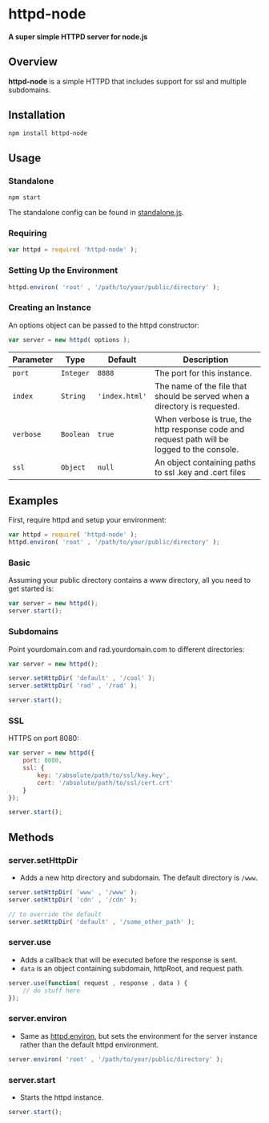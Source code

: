 httpd-node
==========

#### A super simple HTTPD server for node.js

Overview
-----

__httpd-node__ is a simple HTTPD that includes support for ssl and multiple subdomains.

Installation
-----

	npm install httpd-node

Usage
-----

### Standalone

    npm start
    
The standalone config can be found in [standalone.js](standalone.js).

### Requiring

```javascript
var httpd = require( 'httpd-node' );
```

### Setting Up the Environment

```javascript
httpd.environ( 'root' , '/path/to/your/public/directory' );
```

### Creating an Instance

An options object can be passed to the httpd constructor:

```javascript
var server = new httpd( options );
```

| Parameter | Type | Default | Description |
| --------- | ---- | ------- | ----------- |
| `port` | `Integer` | `8888` | The port for this instance. |
| `index` | `String` | `'index.html'` | The name of the file that should be served when a directory is requested. |
| `verbose` | `Boolean` | `true` | When verbose is true, the http response code and request path will be logged to the console. |
| `ssl` | `Object` | `null` | An object containing paths to ssl .key and .cert files |

Examples
-----

First, require httpd and setup your environment:

```javascript
var httpd = require( 'httpd-node' );
httpd.environ( 'root' , '/path/to/your/public/directory' );
```

### Basic

Assuming your public directory contains a www directory, all you need to get started is:

```javascript    
var server = new httpd();
server.start();
```

### Subdomains

Point yourdomain.com and rad.yourdomain.com to different directories:

```javascript
var server = new httpd();

server.setHttpDir( 'default' , '/cool' );
server.setHttpDir( 'rad' , '/rad' );

server.start();
```

### SSL

HTTPS on port 8080:

```javascript
var server = new httpd({
    port: 8080,
    ssl: {
        key: '/absolute/path/to/ssl/key.key',
        cert: '/absolute/path/to/ssl/cert.crt'
    }
});

server.start();
```

Methods
-----

### server.setHttpDir
- Adds a new http directory and subdomain. The default directory is `/www`.

```javascript
server.setHttpDir( 'www' , '/www' );
server.setHttpDir( 'cdn' , '/cdn' );

// to override the default
server.setHttpDir( 'default' , '/some_other_path' );
```

### server.use
- Adds a callback that will be executed before the response is sent.
- `data` is an object containing subdomain, httpRoot, and request path.

```javascript
server.use(function( request , response , data ) {
    // do stuff here
});
```

### server.environ
- Same as [httpd.environ](#setting-up-the-environment), but sets the environment for the server instance rather than the default httpd environment.

```javascript
server.environ( 'root' , '/path/to/your/public/directory' );
```

### server.start
- Starts the httpd instance.

```javascript
server.start();
```
